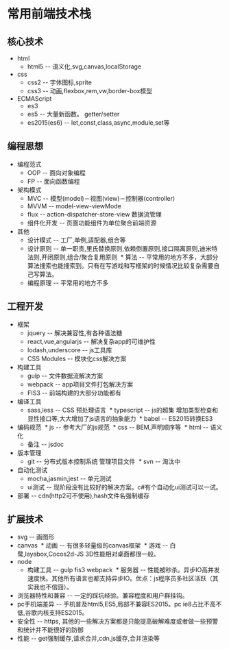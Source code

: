 # 常用前端技术栈

## 核心技术
* html
  * html5 -- 语义化,svg,canvas,localStorage
* css
  * css2 -- 字体图标,sprite
  * css3 -- 动画,flexbox,rem,vw,border-box模型
* ECMAScript
  * es3
  * es5 -- 大量新函数。 getter/setter
  * es2015(es6) -- let,const,class,async,module,set等

## 编程思想
* 编程范式
  * OOP -- 面向对象编程
  * FP -- 面向函数编程
* 架构模式
  * MVC -- 模型(model)－视图(view)－控制器(controller)
  * MVVM -- model-view-viewMode
  * flux -- action-dispatcher-store-view 数据流管理
  * 组件化开发 -- 页面功能组件为单位聚合前端资源
* 其他
  * 设计模式 -- 工厂,单例,适配器,组合等
  * 设计原则 -- 单一职责,里氏替换原则,依赖倒置原则,接口隔离原则,迪米特法则,开闭原则,组合/聚合复用原则
  * 算法 -- 平常用的地方不多，大部分算法搜索也能搜索到。只有在写游戏和写框架的时候情况比较复杂需要自己写算法。
  * 编程原理 -- 平常用的地方不多

## 工程开发
* 框架
  * jquery -- 解决兼容性,有各种语法糖
  * react,vue,angularjs -- 解决复杂app的可维护性
  * lodash,underscore -- js工具库
  * CSS Modules -- 模块化css解决方案
* 构建工具
  * gulp -- 文件数据流解决方案
  * webpack -- app项目文件打包解决方案
  * FIS3 -- 前端构建的大部分功能都有
* 编译工具
  * sass,less -- CSS 预处理语言
  * typescript -- js的超集 增加类型检查和显性接口等,大大增加了js语言的抽象能力
  * babel -- ES2015转换ES3
* 编码规范
  * js -- 参考大厂的js规范
  * css -- BEM,声明顺序等
  * html -- 语义化
  * 备注 -- jsdoc
* 版本管理
  * git -- 分布式版本控制系统 管理项目文件
  * svn -- 淘汰中
* 自动化测试
  * mocha,jasmin,jest -- 单元测试
  * ui测试 -- 现阶段没有比较好的解决方案。c#有个自动化ui测试可以一试。
* 部署 -- cdn(http2可不使用),hash文件名强制缓存

## 扩展技术
* svg -- 画图形
* canvas
  * 动画 -- 有很多轻量级的canvas框架
  * 游戏 -- 白鹭,layabox,Cocos2d-JS 3D性能相对桌面都很一般。
* node
  * 构建工具 -- gulp fis3 webpack
  * 服务器 -- 性能被秒杀。异步IO高并发速度快。其他所有语言也都支持异步IO。优点：js程序员多社区活跃（其实我也不信囧）。
* 浏览器特性和兼容 -- 一定的踩坑经验。兼容程度和用户群挂钩。
* pc手机端差异 -- 手机普及html5,ES5,局部不兼容ES2015。pc ie8占比不高不低,谷歌内核支持ES2015。
* 安全性 -- https, 其他的一些解决方案都是只能提高破解难度或者做一些预警和统计并不能很好的防御
* 性能 -- get强制缓存,请求合并,cdn,js缓存,合并渲染等
